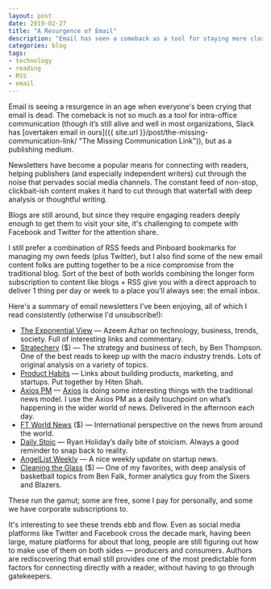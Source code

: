 ```yaml
---
layout: post
date: 2019-02-27
title: "A Resurgence of Email"
description: "Email has seen a comeback as a tool for staying more closely connected with audiences."
categories: blog
tags:
- technology
- reading
- RSS
- email
---
```


Email is seeing a resurgence in an age when everyone's been crying that email is dead. The comeback is not so much as a tool for intra-office communication (though it’s still alive and well in most organizations, Slack has [overtaken email in ours]({{ site.url }}/post/the-missing-communication-link/ "The Missing Communication Link")), but as a publishing medium.

Newsletters have become a popular means for connecting with readers, helping publishers (and especially independent writers) cut through the noise that pervades social media channels. The constant feed of non-stop, clickbait-ish content makes it hard to cut through that waterfall with deep analysis or thoughtful writing.

Blogs are still around, but since they require engaging readers deeply enough to get them to visit your site, it's challenging to compete with Facebook and Twitter for the attention share.

I still prefer a combination of RSS feeds and Pinboard bookmarks for managing my own feeds (plus Twitter), but I also find some of the new email content folks are putting together to be a nice compromise from the traditional blog. Sort of the best of both worlds combining the longer form subscription to content like blogs + RSS give you with a direct approach to deliver 1 thing per day or week to a place you’ll always see: the email inbox.

Here's a summary of email newsletters I’ve been enjoying, all of which I read consistently (otherwise I'd unsubscribe!):

* [The Exponential View](http://www.exponentialview.co/ "Exponential View") — Azeem Azhar on technology, business, trends, society. Full of interesting links and commentary.
* [Stratechery](https://stratechery.com/ "Stratechery") ($) — The strategy and business of tech, by Ben Thompson. One of the best reads to keep up with the macro industry trends. Lots of original analysis on a variety of topics.
* [Product Habits](https://producthabits.com/blog/ "Product Habits") — Links about building products, marketing, and startups. Put together by Hiten Shah.
* [Axios PM](https://www.axios.com/newsletters/axios-pm "Axios PM") — [Axios](https://www.axios.com/ "Axios") is doing some interesting things with the traditional news model. I use the Axios PM as a daily touchpoint on what’s happening in the wider world of news. Delivered in the afternoon each day.
* [FT World News](https://www.ft.com/newsletters "FT World News") ($) — International perspective on the news from around the world.
* [Daily Stoic](https://app.convertkit.com/landing_pages/284508?v=6 "Daily Stoic") — Ryan Holiday’s daily bite of stoicism. Always a good reminder to snap back to reality.
* [AngelList Weekly](https://angel.co/newsletters "AngelList Weekly") — A nice weekly update on startup news.
* [Cleaning the Glass](https://cleaningtheglass.com/ "Cleaning the Glass") ($) — One of my favorites, with deep analysis of basketball topics from Ben Falk, former analytics guy from the Sixers and Blazers.

These run the gamut; some are free, some I pay for personally, and some we have corporate subscriptions to.

It's interesting to see these trends ebb and flow. Even as social media platforms like Twitter and Facebook cross the decade mark, having been large, mature platforms for about that long, people are still figuring out how to make use of them on both sides — producers and consumers. Authors are rediscovering that email still provides one of the most predictable form factors for connecting directly with a reader, without having to go through gatekeepers.
